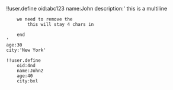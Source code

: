 
!!user.define
    oid:abc123
    name:John
    description:'
        this is a multiline

        we need to remove the
            this will stay 4 chars in

        end
    '
    age:30
    city:'New York'

```heroscript
!!user.define
    oid:4nd
    name:John2
    age:40
    city:bxl
```